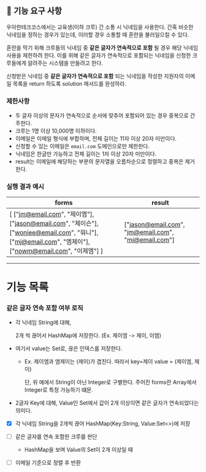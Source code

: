 ## 🚀 기능 요구 사항

우아한테크코스에서는 교육생(이하 크루) 간 소통 시 닉네임을 사용한다. 간혹 비슷한 닉네임을 정하는 경우가 있는데, 이러할 경우 소통할 때 혼란을 불러일으킬 수 있다.

혼란을 막기 위해 크루들의 닉네임 중 **같은 글자가 연속적으로 포함** 될 경우 해당 닉네임 사용을 제한하려 한다. 이를 위해 같은 글자가 연속적으로 포함되는 닉네임을 신청한 크루들에게 알려주는 시스템을 만들려고 한다.


신청받은 닉네임 중 **같은 글자가 연속적으로 포함** 되는 닉네임을 작성한 지원자의 이메일 목록을 return 하도록 solution 메서드를 완성하라.

### 제한사항

- 두 글자 이상의 문자가 연속적으로 순서에 맞추어 포함되어 있는 경우 중복으로 간주한다.
- 크루는 1명 이상 10,000명 이하이다.
- 이메일은 이메일 형식에 부합하며, 전체 길이는 11자 이상 20자 미만이다.
- 신청할 수 있는 이메일은 `email.com` 도메인으로만 제한한다.
- 닉네임은 한글만 가능하고 전체 길이는 1자 이상 20자 미만이다.
- result는 이메일에 해당하는 부분의 문자열을 오름차순으로 정렬하고 중복은 제거한다.

### 실행 결과 예시

| forms | result |
| --- | --- |
| [ ["jm@email.com", "제이엠"], ["jason@email.com", "제이슨"], ["woniee@email.com", "워니"], ["mj@email.com", "엠제이"], ["nowm@email.com", "이제엠"] ] | ["jason@email.com", "jm@email.com", "mj@email.com"] |

---

# 기능 목록

### 같은 글자 연속 포함 여부 로직

- 각 닉네임 String에 대해,

  2개 씩 끊어서 HashMap에 저장한다. (Ex. 제이엠 -> 제이, 이엠)

- 여기서 value는 Set<integer>로, 끊은 인덱스를 저장한다.

  - Ex. 제이엠과 엠제이는 (제이)가 겹친다. 따라서 key=제이 value = (제이엠, 제이)

    단, 위 예에서 String이 아닌 Integer로 구별한다. 주어진 forms란 Array에서 Integer로 특정 가능하기 떄문.

- 2글자 Key에 대해, Value인 Set에서 값이 2개 이상이면 같은 글자가 연속되었다는 의미다.



- [x] 각 닉네임 String을 2개씩 끊어 HashMap(Key:String, Value:Set<>)에 저장
- [ ] 같은 글자를 연속 포함한 크루를 판단
  - HashMap을 보며 Value의 Set이 2개 이상일 때
- [ ] 이메일 기준으로 정렬 후 반환





